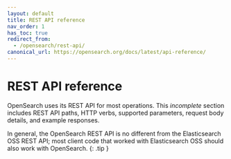 ```yaml
---
layout: default
title: REST API reference
nav_order: 1
has_toc: true
redirect_from:
  - /opensearch/rest-api/
canonical_url: https://opensearch.org/docs/latest/api-reference/
---
```


# REST API reference

OpenSearch uses its REST API for most operations. This _incomplete_ section includes REST API paths, HTTP verbs, supported parameters, request body details, and example responses.

In general, the OpenSearch REST API is no different from the Elasticsearch OSS REST API; most client code that worked with Elasticsearch OSS should also work with OpenSearch.
{: .tip }

